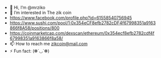 - 👋 Hi, I’m @mrziko
- 👀 I’m interested in The zik coin
- https://www.facebook.com/profile.php?id=61558540756945
- https://www.sushi.com/pool/1:0x354eCF8efb2782cDF4f67998351a9163866f8A58/positions/800
- https://coinmarketcap.com/dexscan/ethereum/0x354ecf8efb2782cdf4f67998351a9163866f8a58/
- 📫 How to reach me zikcoin@mail.com
- ⚡ Fun fact: (❁´◡`❁)

<!---
mrziko/mrziko is a ✨ special ✨ repository because its `README.md` (this file) appears on your GitHub profile.
You can click the Preview link to take a look at your changes.
--->
